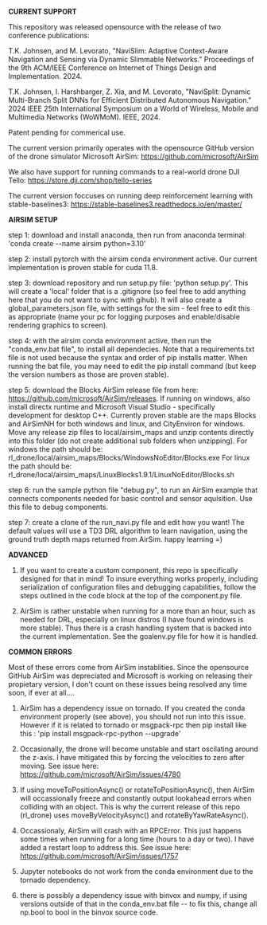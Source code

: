 **CURRENT SUPPORT**

This repository was released opensource with the release of two conference publications:

T.K. Johnsen,  and M. Levorato, "NaviSlim: Adaptive Context-Aware Navigation and Sensing via Dynamic Slimmable Networks." Proceedings of the 9th ACM/IEEE Conference on Internet of Things Design and Implementation. 2024.

T.K. Johnsen, I. Harshbarger, Z. Xia,  and M. Levorato, "NaviSplit: Dynamic Multi-Branch Split DNNs for Efficient Distributed Autonomous Navigation." 2024 IEEE 25th International Symposium on a World of Wireless, Mobile and Multimedia Networks (WoWMoM). IEEE, 2024.

Patent pending for commerical use.

The current version primarily operates with the opensource GitHub version of the drone simulator Microsoft AirSim: https://github.com/microsoft/AirSim

We also have support for running commands to a real-world drone DJI Tello: https://store.dji.com/shop/tello-series

The current version foccuses on running deep reinforcement learning with stable-baselines3: https://stable-baselines3.readthedocs.io/en/master/

**AIRSIM SETUP**

step 1: download and install anaconda, then run from anaconda terminal: 'conda create --name airsim python=3.10'

step 2: install pytorch with the airsim conda environment active. Our current implementation is proven stable for cuda 11.8. 

step 3: download repository and run setup.py file: 'python setup.py'. This will create a 'local' folder that is a .gitignore (so feel free to add anything here that you do not want to sync with gihub). It will also create a global_parameters.json file, with settings for the sim - feel free to edit this as appropriate (name your pc for logging purposes and enable/disable rendering graphics to screen). 

step 4: with the airsim conda environment active, then run the "conda_env.bat file", to install all dependecies. Note that a requirements.txt file is not used because the syntax and order of pip installs matter. When running the bat file, you may need to edit the pip install command (but keep the version numbers as those are proven stable).

step 5: download the Blocks AirSim release file from here: https://github.com/microsoft/AirSim/releases. If running on windows, also install directx runtime and Microsoft Visual Studio - specifically development for desktop C++. Currently proven stable are the maps Blocks and AirSimNH for both windows and linux, and CityEnviron for windows. Move any release zip files to local/airsim_maps and unzip contents directly into this folder (do not create additional sub folders when unzipping). For windows the path should be: rl_drone/local/airsim_maps/Blocks/WindowsNoEditor/Blocks.exe For linux the path should be: rl_drone/local/airsim_maps/LinuxBlocks1.9.1/LinuxNoEditor/Blocks.sh

step 6: run the sample python file "debug.py", to run an AirSim example that connects components needed for basic control and sensor aquisition. Use this file to debug components.

step 7: create a clone of the run_navi.py file and edit how you want! The default values will use a TD3 DRL algorithm to learn navigation, using the ground truth depth maps returned from AirSim. happy learning =) 


**ADVANCED**

1. If you want to create a custom component, this repo is specifically designed for that in mind! To insure everything works properly, including serialization of configuration files and debugging capabilities, follow the steps outlined in the code block at the top of the component.py file.

2. AirSim is rather unstable when running for a more than an hour, such as needed for DRL, especially on linux distros (I have found windows is more stable). Thus there is a crash handling system that is backed into the current implementation. See the goalenv.py file for how it is handled. 


**COMMON ERRORS**

Most of these errors come from AirSim instablities. Since the opensource GitHub AirSim was depreciated and Microsoft is working on releasing their propietary version, I don't count on these issues being resolved any time soon, if ever at all....

1. AirSim has a dependency issue on tornado. If you created the conda environment properly (see above), you should not run into this issue. However if it is related to tornado or msgpack-rpc then pip install like this : 'pip install msgpack-rpc-python --upgrade'

2. Occasionally, the drone will become unstable and start oscilating around the z-axis. I have mitigated this by forcing the velocities to zero after moving. See issue here: https://github.com/microsoft/AirSim/issues/4780

3. If using moveToPositionAsync() or rotateToPositionAsync(), then AirSim will occassionally freeze and constantly output lookahead errors when colliding with an object. This is why the current release of this repo (rl_drone) uses moveByVelocityAsync() and rotateByYawRateAsync().

4. Occassionaly, AirSim will crash with an RPCError. This just happens some times when running for a long time (hours to a day or two). I have added a restart loop to address this. See issue here: https://github.com/microsoft/AirSim/issues/1757

5. Jupyter notebooks do not work from the conda environment due to the tornado dependency.

6. there is possibly a dependency issue with binvox and numpy, if using versions outside of that in the conda_env.bat file -- to fix this, change all np.bool to bool in the binvox source code.
